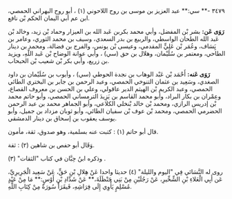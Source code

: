 ٣٤٧٩ -** سي:** عبد العزيز بن موسى بن روح اللاحوني (١) ، أبو روح البهراني الحمصي، ابن عم أبي اليمان الحكم بْن نافع.

**رَوَى عَن:** بشر بْن المفضل، وأبي محمد بكربن عَبد الله بن العيزار وحماد بْن زيد، وخالد بْن عَبد الله الطحان الواسطي، والربيع بن بدر السعدي، وسيف بن محمد الثوري، وعامر بن يَِسَاف، وعُمَر بْن عَلِيٍّ المقدمي، وعيسى بْن يونس، والفرج بن فضالة، ومحمد بن دينار الطاحي، ومعتمر بن سُلَيْمان، وهلال بن حق (سي) ، وأبي عوانة الوضاح بْن عَبد اللَّهِ، ويزيد بن زريع، وأبي بكر بْن شعيب بْن الحبحاب.

**رَوَى عَنه:** أَحْمَد بْن عَبْد الوهاب بن نجدة الحوطي (سي) ، وأيوب بن سُلَيْمان بن داود الصغدي، وسَعِيد بن عثمان التنوخي الحمصي، وعبد الرحمن بن جابر بن البختري الطائي الحمصي، وعبد الكريم بْن الهيثم الدير عاقولي، وعلي بن الحسن بن معروف القصاع، وعِمْران بن بكار البراد، وأبو محمد القاسم بن يَزِيدَ الترمساني الحمصي، وأبو حاتم محمد بْن إدريس الرازي، ومحمد بْن خالد بْنخلي الكلاعي، وأبو الجماهر محمد بن عبد الرحمن الحضرمي الحمصي، ومحمد بْن عوف بْن سفيان الطائي، وأبو ثوبان مزداد بن جميل، وأبو يوسف يعقوب بن إسحاق بن دينار الدمشقي.

قال أبو حاتم (١) : كتبت عنه بسلمية، وهو صدوق، ثقة، مأمون.

وَقَال أبو حفص بن شاهين (٢) : ثقة.

وذكره ابنُ حِبَّان في كتاب "الثقات" (٣) .

روى له النَّسَائي فِي "اليوم والليلة" (٤) حديثا واحدا عَنْ هِلالِ بْنِ حَقٍّ، عَنْ سَعِيد الْجَرِيرِيِّ، عَن أَبِي الْعَلاءِ بْنِ الشِّخِّيرِ، عَنْ رَجُلَيْنِ مِنْ بَنِي حَنْظَلَةَ،** عَنْ شَدَّادِ بْنِ أَوْسٍ:** مَا مِنْ عَبْدٍ مُسْلِمٍ يَأْوِي إِلَى فِرَاشِهِ، فَيقَرَأَ سُورَةً مِنْ كِتَابِ اللَّهِ.